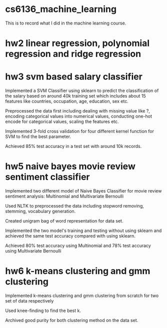 # cs6136_machine_learning
This is to record what I did in the machine learning course.

# hw2  linear regression, polynomial regression and ridge regression

# hw3  svm based salary classifier

Implemented a SVM Classifier using sklearn to predict the classification of the salary based on around 40k training set which includes about 15 features like countries, occupation, age, education, sex etc.

Preprocessed the data first including dealing with missing value like ?, encoding categorical values into numerical values, conducting one-hot encode for categorical values, scaling the features etc.

Implemented 3-fold cross validation for four different kernel function for SVM to find the best parameter. 

Achieved 85% test accuracy in a test set with around 10k records. 

# hw5  naive bayes movie review sentiment classifier

Implemented two different model of Naive Bayes Classifier for movie review sentiment analysis:
Multinomial and Multivariate Bernoulli

Used NLTK to preprocessed the data including stopword removing, stemming, vocabulary generation.

Created unigram bag of word representation for data set.

Implemented the two model's training and testing without using sklearn and achieved the same test accuracy compared with using sklearn.

Achieved 80% test accuracy using Multinomial and 78% test accuracy using Multivariate Bernoulli

# hw6  k-means clustering and gmm clustering

Implemented k-means clustering and gmm clustering from scratch for two set of data respectively

Used knee-finding to find the best k.

Archived good purity for both clustering method on the data set.
